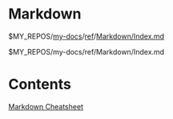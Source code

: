 # Markdown

$MY_REPOS/[my-docs](../../Index.md)/[ref](../Index.md)/[Markdown/Index.md](./Index.md)

$MY_REPOS/my-docs/ref/Markdown/Index.md

# Contents

[Markdown Cheatsheet](./Markdown/Markdown-Cheatsheet.md)
